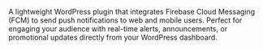 A lightweight WordPress plugin that integrates Firebase Cloud Messaging (FCM) to send push notifications to web and mobile users. 
Perfect for engaging your audience with real-time alerts, announcements, or promotional updates directly from your WordPress dashboard.
